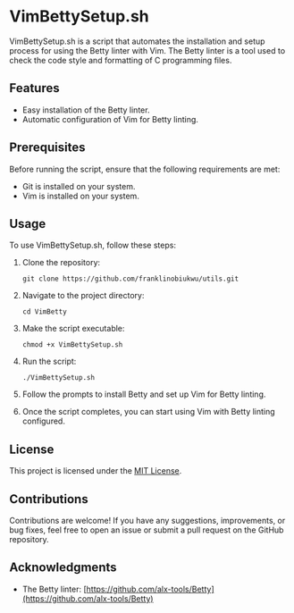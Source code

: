 # VimBettySetup.sh

VimBettySetup.sh is a script that automates the installation and setup process for using the Betty linter with Vim. The Betty linter is a tool used to check the code style and formatting of C programming files.

## Features

- Easy installation of the Betty linter.
- Automatic configuration of Vim for Betty linting.

## Prerequisites

Before running the script, ensure that the following requirements are met:

- Git is installed on your system.
- Vim is installed on your system.

## Usage

To use VimBettySetup.sh, follow these steps:

1. Clone the repository:
   ```shell
   git clone https://github.com/franklinobiukwu/utils.git
   ```

2. Navigate to the project directory:
   ```shell
   cd VimBetty
   ```

3. Make the script executable:
   ```shell
   chmod +x VimBettySetup.sh
   ```

4. Run the script:
   ```shell
   ./VimBettySetup.sh
   ```

5. Follow the prompts to install Betty and set up Vim for Betty linting.

6. Once the script completes, you can start using Vim with Betty linting configured.

## License

This project is licensed under the [MIT License](LICENSE).

## Contributions

Contributions are welcome! If you have any suggestions, improvements, or bug fixes, feel free to open an issue or submit a pull request on the GitHub repository.

## Acknowledgments

- The Betty linter: [https://github.com/alx-tools/Betty](https://github.com/alx-tools/Betty)
